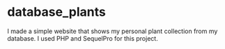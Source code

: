# database_plants
I made a simple website that shows my personal plant collection from my database. I used PHP and SequelPro for this project. 
